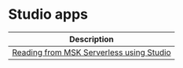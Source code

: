 # Studio apps

| Description |
| --- |
| [Reading from MSK Serverless using Studio](msk-to-studio/README.md) |



